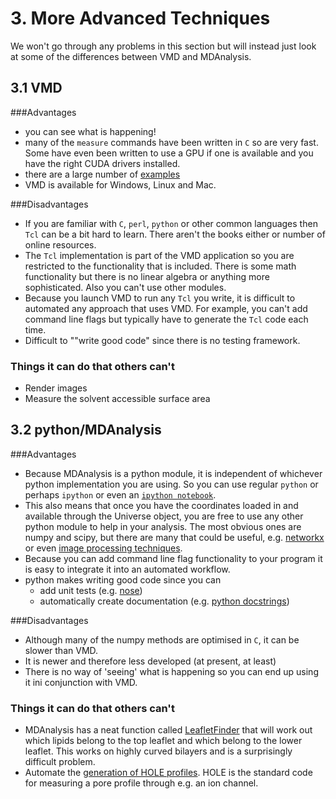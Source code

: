 # 3. More Advanced Techniques

We won't go through any problems in this section but will instead just look at some of the differences between VMD and MDAnalysis.

## 3.1 VMD

###Advantages

- you can see what is happening!
- many of the `measure` commands have been written in `C` so are very fast. Some have even been written to use a GPU if one is available and you have the right CUDA drivers installed.
- there are a large number of [examples](http://www.ks.uiuc.edu/Research/vmd/script_library/) 
- VMD is available for Windows, Linux and Mac.


###Disadvantages

- If you are familiar with `C`, `perl`, `python` or other common languages then `Tcl` can be a bit hard to learn. There aren't the books either or number of online resources.
- The `Tcl` implementation is part of the VMD application so you are restricted to the functionality that is included. There is some math functionality but there is no linear algebra or anything more sophisticated. Also you can't use other modules.
- Because you launch VMD to run any `Tcl` you write, it is difficult to automated any approach that uses VMD. For example, you can't add command line flags but typically have to generate the `Tcl` code each time.
- Difficult to ""write good code" since there is no testing framework.

### Things it can do that others can't

- Render images
- Measure the solvent accessible surface area

## 3.2 python/MDAnalysis

###Advantages

- Because MDAnalysis is a python module, it is independent of whichever python implementation you are using. So you can use regular `python` or perhaps `ipython` or even an [`ipython notebook`](http://ipython.org/notebook.html). 
- This also means that once you have the coordinates loaded in and available through the Universe object, you are free to use any other python module to help in your analysis. The most obvious ones are numpy and scipy, but there are many that could be useful, e.g. [networkx](https://networkx.github.io) or even [image processing techniques](http://pubs.rsc.org/en/Content/ArticleLanding/2014/FD/c3fd00131h).
- Because you can add command line flag functionality to your program it is easy to integrate it into an automated workflow.
- python makes writing good code since you can 
	- add unit tests (e.g. [nose](https://nose.readthedocs.org/en/latest/))
	- automatically create documentation (e.g. [python docstrings](http://www.pythonforbeginners.com/basics/python-docstrings))

	
###Disadvantages

- Although many of the numpy methods are optimised in `C`, it can be slower than VMD.
- It is newer and therefore less developed (at present, at least)
- There is no way of 'seeing' what is happening so you can end up using it ini conjunction with VMD.

### Things it can do that others can't

- MDAnalysis has a neat function called [LeafletFinder](https://mdanalysis.googlecode.com/svn/trunk/doc/html/documentation_pages/analysis/leaflet.html) that will work out which lipids belong to the top leaflet and which belong to the lower leaflet. This works on highly curved bilayers and is a surprisingly difficult problem.
- Automate the [generation of HOLE profiles](https://pythonhosted.org/MDAnalysis/documentation_pages/analysis/hole.html). HOLE is the standard code for measuring a pore profile through e.g. an ion channel.